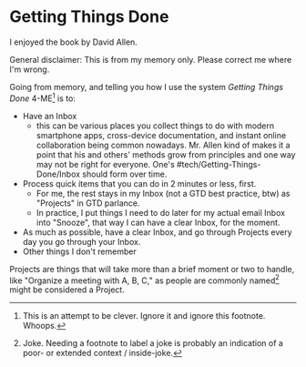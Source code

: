 # Getting Things Done

I enjoyed the book by David Allen.

General disclaimer: This is from my memory only. Please correct me where I'm wrong.

Going from memory, and telling you how I use the system *Getting Things Done* 4-ME[^1] is to:
- Have an Inbox
	- this can be various places you collect things to do with modern smartphone apps, cross-device documentation, and instant online collaboration being common nowadays. Mr. Allen kind of makes it a point that his and others' methods grow from principles and one way may not be right for everyone. One's #tech/Getting-Things-Done/Inbox should form over time.
- Process quick items that you can do in 2 minutes or less, first.
	- For me, the rest stays in my Inbox (not a GTD best practice, btw) as "Projects" in GTD parlance. 
	- In practice, I put things I need to do later for my actual email Inbox into "Snooze", that way I can have a clear Inbox, for the moment.
- As much as possible, have a clear Inbox, and go through Projects every day you go through your Inbox.
- Other things I don't remember

Projects are things that will take more than a brief moment or two to handle, like "Organize a meeting with A, B, C," as people are commonly named[^2] might be considered a Project. 



[^1]: This is an attempt to be clever. Ignore it and ignore this footnote. Whoops.

[^2]: Joke. Needing a footnote to label a joke is probably an indication of a poor- or extended context / inside-joke.